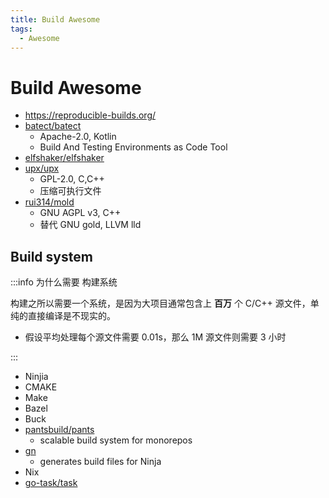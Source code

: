 ```yaml
---
title: Build Awesome
tags:
  - Awesome
---
```


# Build Awesome

- https://reproducible-builds.org/
- [batect/batect](https://github.com/batect/batect)
  - Apache-2.0, Kotlin
  - Build And Testing Environments as Code Tool
- [elfshaker/elfshaker](https://github.com/elfshaker/elfshaker)
- [upx/upx](https://github.com/upx/upx)
  - GPL-2.0, C,C++
  - 压缩可执行文件
- [rui314/mold](https://github.com/rui314/mold)
  - GNU AGPL v3, C++
  - 替代 GNU gold, LLVM lld


## Build system

:::info 为什么需要 构建系统

构建之所以需要一个系统，是因为大项目通常包含上 **百万** 个 C/C++ 源文件，单纯的直接编译是不现实的。

- 假设平均处理每个源文件需要 0.01s，那么 1M 源文件则需要 3 小时

:::

- Ninjia
- CMAKE
- Make
- Bazel
- Buck
- [pantsbuild/pants](https://github.com/pantsbuild/pants)
  - scalable build system for monorepos
- [gn](https://gn.googlesource.com/gn/)
  - generates build files for Ninja
- Nix
- [go-task/task](https://github.com/go-task/task)
